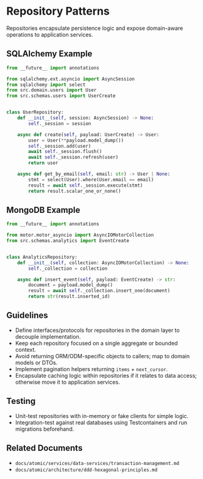 # Repository Patterns

Repositories encapsulate persistence logic and expose domain-aware operations to application services.

## SQLAlchemy Example

```python
from __future__ import annotations

from sqlalchemy.ext.asyncio import AsyncSession
from sqlalchemy import select
from src.domain.users import User
from src.schemas.users import UserCreate


class UserRepository:
    def __init__(self, session: AsyncSession) -> None:
        self._session = session

    async def create(self, payload: UserCreate) -> User:
        user = User(**payload.model_dump())
        self._session.add(user)
        await self._session.flush()
        await self._session.refresh(user)
        return user

    async def get_by_email(self, email: str) -> User | None:
        stmt = select(User).where(User.email == email)
        result = await self._session.execute(stmt)
        return result.scalar_one_or_none()
```

## MongoDB Example

```python
from __future__ import annotations

from motor.motor_asyncio import AsyncIOMotorCollection
from src.schemas.analytics import EventCreate


class AnalyticsRepository:
    def __init__(self, collection: AsyncIOMotorCollection) -> None:
        self._collection = collection

    async def insert_event(self, payload: EventCreate) -> str:
        document = payload.model_dump()
        result = await self._collection.insert_one(document)
        return str(result.inserted_id)
```

## Guidelines

- Define interfaces/protocols for repositories in the domain layer to decouple implementation.
- Keep each repository focused on a single aggregate or bounded context.
- Avoid returning ORM/ODM-specific objects to callers; map to domain models or DTOs.
- Implement pagination helpers returning `items` + `next_cursor`.
- Encapsulate caching logic within repositories if it relates to data access; otherwise move it to application services.

## Testing

- Unit-test repositories with in-memory or fake clients for simple logic.
- Integration-test against real databases using Testcontainers and run migrations beforehand.

## Related Documents

- `docs/atomic/services/data-services/transaction-management.md`
- `docs/atomic/architecture/ddd-hexagonal-principles.md`

